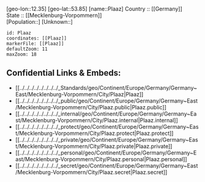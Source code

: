 ﻿---
location: [53.85,12.35] 
mapzoom: [7,12] 
mapmarker: city 
type: City
tags:
- geo/City


SpocWebEntityId: 33397
isDeleted: false
confidential: public

---
[geo-lon::12.35] 
[geo-lat::53.85] 
[name::Plaaz] 
Country :: [[Germany]]  
State :: [[Mecklenburg-Vorpommern]]  
[Population::] 
[Unknown::] 


```leaflet
id: Plaaz
coordinates: [[Plaaz]] 
markerFile: [[Plaaz]] 
defaultZoom: 11 
maxZoom: 18
```


## Confidential Links & Embeds: 
- [[../../../../../../../../_Standards/geo/Continent/Europe/Germany/Germany~East/Mecklenburg-Vorpommern/City/Plaaz|Plaaz]] 
- [[../../../../../../../../_public/geo/Continent/Europe/Germany/Germany~East/Mecklenburg-Vorpommern/City/Plaaz.public|Plaaz.public]] 
- [[../../../../../../../../_internal/geo/Continent/Europe/Germany/Germany~East/Mecklenburg-Vorpommern/City/Plaaz.internal|Plaaz.internal]] 
- [[../../../../../../../../_protect/geo/Continent/Europe/Germany/Germany~East/Mecklenburg-Vorpommern/City/Plaaz.protect|Plaaz.protect]] 
- [[../../../../../../../../_private/geo/Continent/Europe/Germany/Germany~East/Mecklenburg-Vorpommern/City/Plaaz.private|Plaaz.private]] 
- [[../../../../../../../../_personal/geo/Continent/Europe/Germany/Germany~East/Mecklenburg-Vorpommern/City/Plaaz.personal|Plaaz.personal]] 
- [[../../../../../../../../_secret/geo/Continent/Europe/Germany/Germany~East/Mecklenburg-Vorpommern/City/Plaaz.secret|Plaaz.secret]] 
